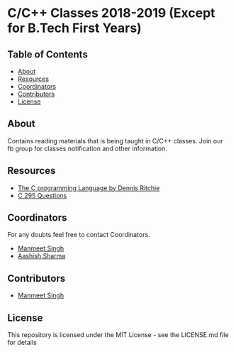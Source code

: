 # C/C++ Classes 2018-2019 (Except for B.Tech First Years)


## Table of Contents

- [About](#About)
- [Resources](#Resources)
- [Coordinators](#Coordinators)
- [Contributors](#Contributors)
- [License](#License)

## About

Contains reading materials that is being taught in C/C++ classes.
Join our fb group for classes notification and other information.

## Resources

- [The C programming Language by Dennis Ritchie](https://www.dipmat.univpm.it/~demeio/public/the_c_programming_language_2.pdf)
- [C 295 Questions](295CquestionsAndHints.rar)

## Coordinators

For any doubts feel free to contact Coordinators.

* [Manmeet Singh](https://www.facebook.com/danish.bhatia.3)
* [Aashish Sharma](https://www.facebook.com/iamaashishsharma)

## Contributors

* [Manmeet Singh](https://github.com/danishdevil)

## License

This repository is licensed under the MIT License - see the LICENSE.md file for details
